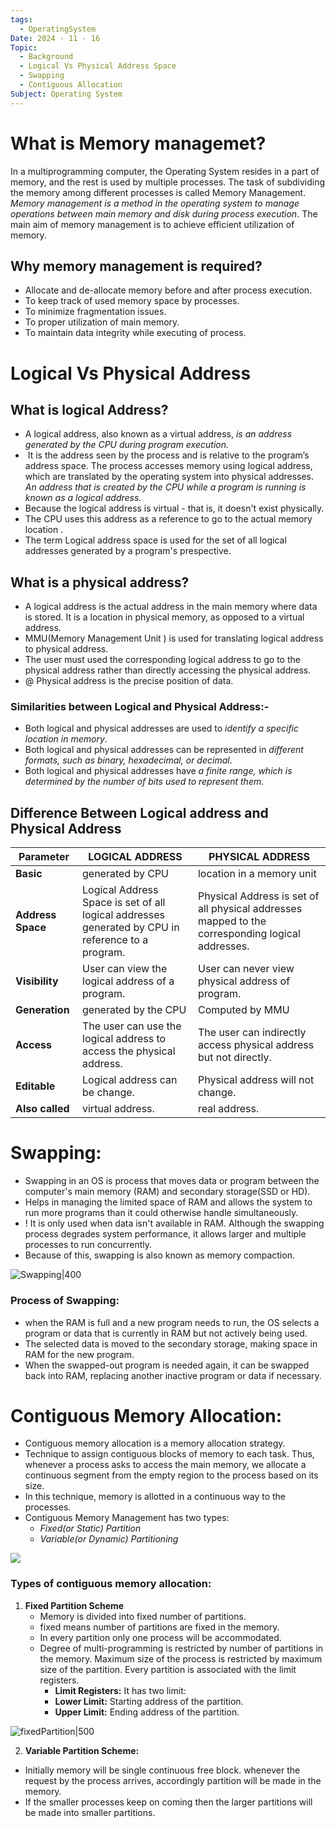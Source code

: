 ```yaml
---
tags:
  - OperatingSystem
Date: 2024 - 11 - 16
Topic:
  - Background
  - Logical Vs Physical Address Space
  - Swapping
  - Contiguous Allocation
Subject: Operating System
---
```

# What is Memory managemet?
In a multiprogramming computer, the Operating System resides in a part of memory, and the rest is used by multiple processes.  The task of subdividing the memory among different processes is called Memory Management. 
*Memory management is a method in the operating system to manage operations between main memory and disk during process execution*. The main aim of memory management is to achieve efficient utilization of memory.

## Why memory management is required?
- Allocate and de-allocate memory before and after process execution.
- To keep track of used memory space by processes.
- To minimize fragmentation issues.
- To proper utilization of main memory.
- To maintain data integrity while executing of process.


# Logical Vs Physical Address
## What is logical Address?
- A logical address, also known as a virtual address, *is an address generated by the CPU during program execution.*
-  It is the address seen by the process and is relative to the program’s address space. The process accesses memory using logical address, which are translated by the operating system into physical addresses. *An address that is created by the CPU while a program is running is known as a logical address.*
- Because the logical address is virtual - that is, it doesn't exist physically.
- The CPU uses this address as a reference to go to the actual memory location .
- The term Logical address space is used for the set of all logical addresses generated by a program's prespective.
## What is a physical address?
- A logical address is the actual address in the main memory where data is stored. It is a location in physical memory, as opposed to a virtual address.
- MMU(Memory Management Unit ) is used for translating logical address to physical address.
- The user must used the corresponding logical address to go to the physical address rather than directly accessing the physical address.
 - @ Physical address is the precise position of data.

### Similarities between Logical and Physical Address:-
- Both logical and physical addresses are used to *identify a specific location in memory*.
- Both logical and physical addresses can be represented in *different formats, such as binary, hexadecimal, or decimal*.
- Both logical and physical addresses have *a finite range, which is determined by the number of bits used to represent them.*
## Difference Between Logical address and Physical Address

| Parameter         | LOGICAL ADDRESS                                                                                   | PHYSICAL ADDRESS                                                                                 |
| ----------------- | ------------------------------------------------------------------------------------------------- | ------------------------------------------------------------------------------------------------ |
| **Basic**         | generated by CPU                                                                                  | location in a memory unit                                                                        |
| **Address Space** | Logical Address Space is set of all logical addresses generated by CPU in reference to a program. | Physical Address is set of all physical addresses mapped to the corresponding logical addresses. |
| **Visibility**    | User can view the logical address of a program.                                                   | User can never view physical address of program.                                                 |
| **Generation**    | generated by the CPU                                                                              | Computed by MMU                                                                                  |
| **Access**        | The user can use the logical address to access the physical address.                              | The user can indirectly access physical address but not directly.                                |
| **Editable**      | Logical address can be change.                                                                    | Physical address will not change.                                                                |
| **Also called**   | virtual address.                                                                                  | real address.                                                                                    |

# Swapping:

- Swapping in an OS is process that moves data or program between the computer's main memory (RAM) and secondary storage(SSD or HD). 
- Helps in managing the limited space of RAM and allows the system to run more programs than it could otherwise handle simultaneously.
- ! It is only used when data isn't available in RAM. Although the swapping process degrades system performance, it allows larger and multiple processes to run concurrently. 
- Because of this, swapping is also known as memory compaction.

![Swapping|400](https://media.geeksforgeeks.org/wp-content/uploads/20200406111356/Untitled-Diagram66-3.jpg)

### Process of Swapping:
- when the RAM is full and a new program needs to run, the OS selects a program or data that is currently in RAM but not actively being used.
- The selected data is moved to the secondary storage, making space in RAM for the new program.
- When the swapped-out program is needed again, it can be swapped back into RAM, replacing another inactive program or data if necessary.

# Contiguous Memory Allocation:

- Contiguous memory allocation is a memory allocation strategy. 
- Technique to assign contiguous blocks of memory to each task. Thus, whenever a process asks to access the main memory, we allocate a continuous segment from the empty region to the process based on its size. 
- In this technique, memory is allotted in a continuous way to the processes. 
- Contiguous Memory Management has two types:
	- *Fixed(or Static) Partition*
	- *Variable(or Dynamic) Partitioning*

![](https://media.geeksforgeeks.org/wp-content/uploads/20200413104124/pp128.png)

### Types of contiguous memory allocation:
1. **Fixed Partition Scheme**
	- Memory is divided into fixed number of partitions.
	- fixed means number of partitions are fixed in the memory.
	- In every partition only one process will be accommodated.
	- Degree of multi-programming is restricted by number of partitions in the memory. Maximum size of the process is restricted by maximum size of the partition. Every partition is associated with the limit registers.
		- **Limit Registers:** It has two limit:
		- **Lower Limit:** Starting address of the partition.
		- **Upper Limit:** Ending address of the partition.


![fixedPartition|500](https://media.geeksforgeeks.org/wp-content/uploads/20200413104221/pp216.png)


2. **Variable Partition Scheme:**
- Initially memory will be single continuous free block. whenever the request by the process arrives, accordingly partition will be made in the memory.
- If the smaller processes keep on coming then the larger partitions will be made into smaller partitions.






















